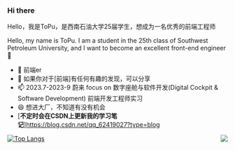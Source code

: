 
### **Hi there**  
Hello，我是ToPu，是西南石油大学25届学生，想成为一名优秀的前端工程师

Hello, my name is ToPu. I am a student in the 25th class of Southwest Petroleum University, and I want to become an excellent front-end engineer🌟

- 🌱 前端er
- 💬 如果你对于[前端]有任何有趣的发现，可以分享
- 📫 2023.7-2023-9 蔚来 focus on 数字座舱与软件开发(Digital Cockpit & Software Development) 前端开发工程师实习
- 😄 想进大厂，不知道有没有机会
- [**不定时会在CSDN上更新我的学习笔记**]https://blog.csdn.net/qq_62419027?type=blog
<img align="right" src="https://github-readme-stats.vercel.app/api?username=topulikeweb&show_icons=true&theme=radical&count_private&show_icons">

[![Top Langs](https://github-readme-stats.vercel.app/api/top-langs/?username=topulikeweb)](https://github.com/topulikeweb/github-readme-stats)


